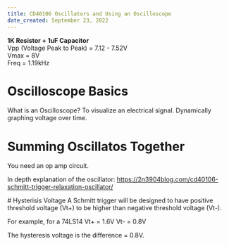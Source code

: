 ```yaml
---
title: CD40106 Oscillators and Using an Oscilloscope
date_created: September 23, 2022
---
```


**1K Resistor + 1uF Capacitor**  
Vpp (Voltage Peak to Peak) = 7.12 - 7.52V  
Vmax = 8V  
Freq = 1.19kHz  

# Oscilloscope Basics
What is an Oscilloscope?
To visualize an electrical signal.
Dynamically graphing voltage over time.

# Summing Oscillatos Together
You need an op amp circuit.

In depth explanation of the oscillator:
https://2n3904blog.com/cd40106-schmitt-trigger-relaxation-oscillator/

# Hysterisis Voltage
A Schmitt trigger will be designed to have positive threshold voltage (Vt+) to be higher than negative threshold voltage (Vt-).

For example, for a 74LS14
Vt+ = 1.6V
Vt- = 0.8V

The hysteresis voltage is the difference = 0.8V.

